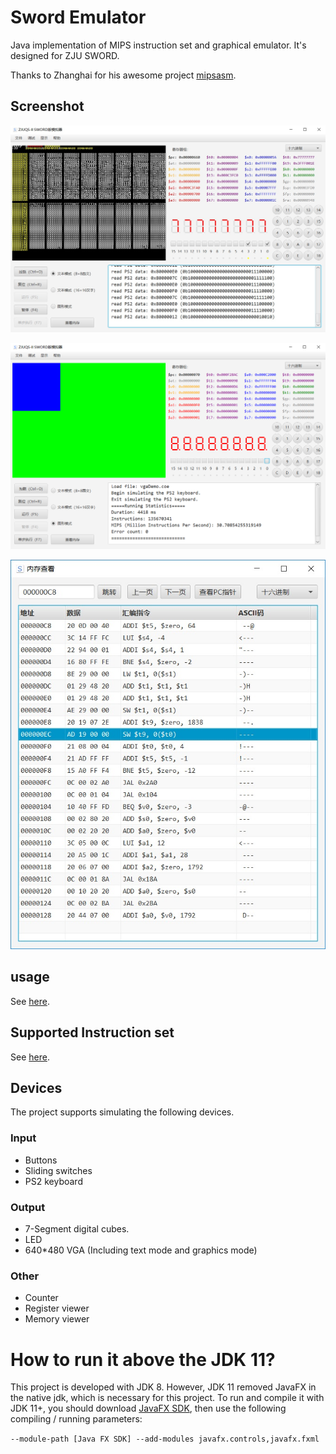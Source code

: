 # Sword Emulator
Java implementation of MIPS instruction set and graphical emulator. 
It's designed for ZJU SWORD.

Thanks to Zhanghai for his awesome project [mipsasm](https://github.com/zhanghai/mipsasm).

## Screenshot
![Main Stage](./screenshot/MainStage.jpg)

![Main Stage2](./screenshot/MainStage2.jpg)

![MemoryViewer](./screenshot/MemoryViewer.jpg)

## usage
See [here](https://github.com/Keytoyze/Sword_emulator/tree/master/src/res/document/document.pdf).

## Supported Instruction set
See [here](https://github.com/Keytoyze/Sword_emulator/blob/master/src/indi/key/mipsemulator/core/model/Instruction.java).

## Devices
The project supports simulating the following devices.

### Input
- Buttons
- Sliding switches
- PS2 keyboard

### Output
- 7-Segment digital cubes.
- LED
- 640*480 VGA (Including text mode and graphics mode)

### Other
- Counter
- Register viewer
- Memory viewer

# How to run it above the JDK 11?
This project is developed with JDK 8. However, JDK 11 removed JavaFX in the native jdk, which is necessary 
for this project. To run and compile it with JDK 11+, you should download [JavaFX SDK](https://openjfx.io/), 
then use the following compiling / running parameters: 

```--module-path [Java FX SDK] --add-modules javafx.controls,javafx.fxml```